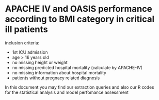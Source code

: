 # APACHE IV and OASIS performance according to BMI category in critical ill patients


inclusion criteria:
  - 1st ICU admission
  - age > 16 years old
  - no missing height or weight
  - no missing predicted hospital mortality (calculate by APACHE-IV)
  - no missing information about hospital mortality
  - patients without pregnacy related diagnosis
  
In this document you may find our extraction queries and also our R codes for the statistical analysis and model perfomance assessment
